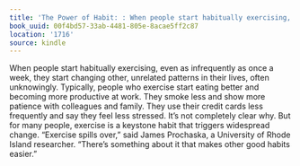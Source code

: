 ```yaml
---
title: 'The Power of Habit: : When people start habitually exercising, even as infrequentl…'
book_uuid: 00f4bd57-33ab-4481-805e-8acae5ff2c87
location: '1716'
source: kindle
---
```


When people start habitually exercising, even as infrequently as once a week, they start changing other, unrelated patterns in their lives, often unknowingly. Typically, people who exercise start eating better and becoming more productive at work. They smoke less and show more patience with colleagues and family. They use their credit cards less frequently and say they feel less stressed. It’s not completely clear why. But for many people, exercise is a keystone habit that triggers widespread change. “Exercise spills over,” said James Prochaska, a University of Rhode Island researcher. “There’s something about it that makes other good habits easier.”